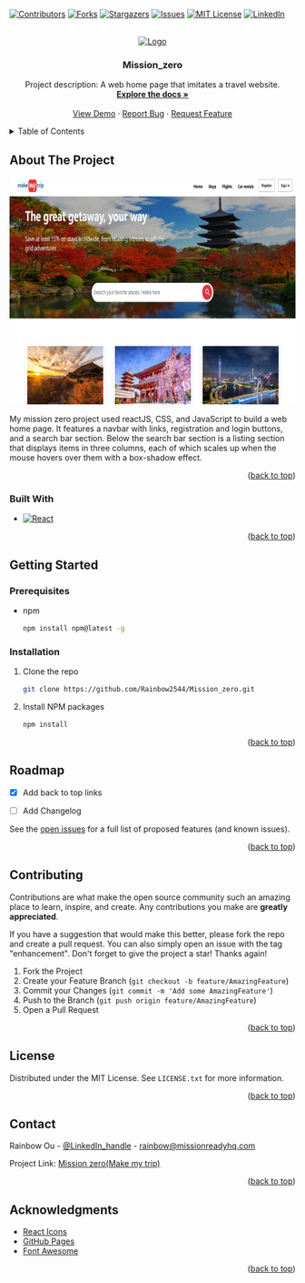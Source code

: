 
<a name="readme-top"></a>



<!-- PROJECT SHIELDS -->
<!--
*** I'm using markdown "reference style" links for readability.
*** Reference links are enclosed in brackets [ ] instead of parentheses ( ).
*** See the bottom of this document for the declaration of the reference variables
*** for contributors-url, forks-url, etc. This is an optional, concise syntax you may use.
*** https://www.markdownguide.org/basic-syntax/#reference-style-links
-->
[![Contributors][contributors-shield]][contributors-url]
[![Forks][forks-shield]](https://github.com/Rainbow2544/Mission_zero/forks)
[![Stargazers][stars-shield]][stars-url]
[![Issues][issues-shield]][issues-url]
[![MIT License][license-shield]][license-url]
[![LinkedIn][linkedin-shield]][linkedin-url]



<!-- PROJECT LOGO -->
<br />
<div align="center">
  <a href="https://github.com/Rainbow2544/Mission_zero.git">
    <img src="http://www.pngimagesfree.com/LOGO/M/Makemytrip/Make-My-Trip-Logo-PNG.png" alt="Logo" width="280" height="80">
  </a>

<h3 align="center">Mission_zero</h3>

  <p align="center">
    Project description: A web home page that imitates a travel website.
    <br />
    <a href="https://github.com/Rainbow2544/Mission_zero.git"><strong>Explore the docs »</strong></a>
    <br />
    <br />
    <a href="https://mission-zero-d2eu.vercel.app/">View Demo</a>
    ·
    <a href="https://github.com/Rainbow2544/Mission_zero.git/issues">Report Bug</a>
    ·
    <a href="https://github.com/Rainbow2544/Mission_zero.git/issues">Request Feature</a>
  </p>
</div>



<!-- TABLE OF CONTENTS -->
<details>
  <summary>Table of Contents</summary>
  <ol>
    <li>
      <a href="#about-the-project">About The Project</a>
      <ul>
        <li><a href="#built-with">Built With</a></li>
      </ul>
    </li>
    <li>
      <a href="#getting-started">Getting Started</a>
      <ul>
        <li><a href="#prerequisites">Prerequisites</a></li>
        <li><a href="#installation">Installation</a></li>
      </ul>
    </li>
    <li><a href="#usage">Usage</a></li>
    <li><a href="#roadmap">Roadmap</a></li>
    <li><a href="#contributing">Contributing</a></li>
    <li><a href="#license">License</a></li>
    <li><a href="#contact">Contact</a></li>
    <li><a href="#acknowledgments">Acknowledgments</a></li>
  </ol>
</details>



<!-- ABOUT THE PROJECT -->
## About The Project

<div align="center">
  
   <img src="src/images/screenshot.png" alt="screenshot" width="600" height="400">

  <p align="center">
 </div>

My mission zero project used reactJS, CSS, and JavaScript to build a web home page. It features a navbar with links, registration and login buttons, and a search bar section. Below the search bar section is a listing section that displays items in three columns, each of which scales up when the mouse hovers over them with a box-shadow effect.

<p align="right">(<a href="#readme-top">back to top</a>)</p>



### Built With

* [![React][React.js]][React-url]


<p align="right">(<a href="#readme-top">back to top</a>)</p>



<!-- GETTING STARTED -->
## Getting Started

### Prerequisites

* npm
  ```sh
  npm install npm@latest -g
  ```

### Installation

1. Clone the repo
   ```sh
   git clone https://github.com/Rainbow2544/Mission_zero.git
   ```
2. Install NPM packages
   ```sh
   npm install
   ```

<p align="right">(<a href="#readme-top">back to top</a>)</p>






<!-- ROADMAP -->
## Roadmap

- [x] Add back to top links
- [ ] Add Changelog


See the [open issues](https://github.com/github_username/repo_name/issues) for a full list of proposed features (and known issues).

<p align="right">(<a href="#readme-top">back to top</a>)</p>



<!-- CONTRIBUTING -->
## Contributing

Contributions are what make the open source community such an amazing place to learn, inspire, and create. Any contributions you make are **greatly appreciated**.

If you have a suggestion that would make this better, please fork the repo and create a pull request. You can also simply open an issue with the tag "enhancement".
Don't forget to give the project a star! Thanks again!

1. Fork the Project
2. Create your Feature Branch (`git checkout -b feature/AmazingFeature`)
3. Commit your Changes (`git commit -m 'Add some AmazingFeature'`)
4. Push to the Branch (`git push origin feature/AmazingFeature`)
5. Open a Pull Request

<p align="right">(<a href="#readme-top">back to top</a>)</p>



<!-- LICENSE -->
## License

Distributed under the MIT License. See `LICENSE.txt` for more information.

<p align="right">(<a href="#readme-top">back to top</a>)</p>



<!-- CONTACT -->
## Contact

Rainbow Ou - [@LinkedIn_handle](https://www.linkedin.com/in/rainbow-ou-596a43204/) - rainbow@missionreadyhq.com

Project Link: [Mission zero(Make my trip)](https://github.com/Rainbow2544/Mission_zero.git)

<p align="right">(<a href="#readme-top">back to top</a>)</p>



<!-- ACKNOWLEDGMENTS -->
## Acknowledgments

* [React Icons](https://react-icons.github.io/react-icons/search)
* [GitHub Pages](https://pages.github.com)
* [Font Awesome](https://fontawesome.com)

<p align="right">(<a href="#readme-top">back to top</a>)</p>



<!-- MARKDOWN LINKS & IMAGES -->
<!-- https://www.markdownguide.org/basic-syntax/#reference-style-links -->
[contributors-shield]: https://img.shields.io/github/contributors/Rainbow2544/Mission_zero.svg?style=for-the-badge
[contributors-url]: https://github.com/Rainbow2544/Mission_zero/graphs/contributors
[forks-shield]: https://img.shields.io/github/forks/Rainbow2544/Mission_zero.svg?style=for-the-badge
[forks-url]: https://github.com/Rainbow2544/Mission_zero/network/members
[stars-shield]: https://img.shields.io/github/stars/Rainbow2544/Mission_zero.svg?style=for-the-badge
[stars-url]: https://github.com/Rainbow2544/Mission_zero/stargazers
[issues-shield]: https://img.shields.io/github/issues/Rainbow2544/Mission_zero.svg?style=for-the-badge
[issues-url]: https://github.com/Rainbow2544/Mission_zero/issues
[license-shield]: https://img.shields.io/github/license/Rainbow2544/Mission_zero.svg?style=for-the-badge
[license-url]: https://github.com/Rainbow2544/Mission_zero/blob/master/LICENSE.txt
[linkedin-shield]: https://img.shields.io/badge/-LinkedIn-black.svg?style=for-the-badge&logo=linkedin&colorB=555
[linkedin-url]: https://www.linkedin.com/in/rainbow-ou-596a43204/
[product-screenshot]: images/screenshot.png
[Next.js]: https://img.shields.io/badge/next.js-000000?style=for-the-badge&logo=nextdotjs&logoColor=white
[Next-url]: https://nextjs.org/
[React.js]: https://img.shields.io/badge/React-20232A?style=for-the-badge&logo=react&logoColor=61DAFB
[React-url]: https://reactjs.org/

